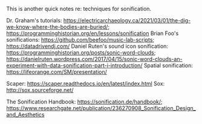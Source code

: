 This is another quick notes re: techniques for sonification.

Dr. Graham's tutorials: https://electricarchaeology.ca/2021/03/01/the-dig-we-know-where-the-bodies-are-buried/; https://programminghistorian.org/en/lessons/sonification
Brian Foo's sonifications: https://github.com/beefoo/music-lab-scripts; https://datadrivendj.com/
Daniel Ruten's sound icon sonification: https://programminghistorian.org/posts/sonic-word-clouds; https://danielruten.wordpress.com/2017/04/15/sonic-word-clouds-an-experiment-with-data-sonification-part-i-introduction/
Spatial sonification: https://lifeorange.com/SM/presentation/

Scaper: https://scaper.readthedocs.io/en/latest/index.html
Sox: http://sox.sourceforge.net/

The Sonification Handbook: https://sonification.de/handbook/; https://www.researchgate.net/publication/236270908_Sonification_Design_and_Aesthetics
